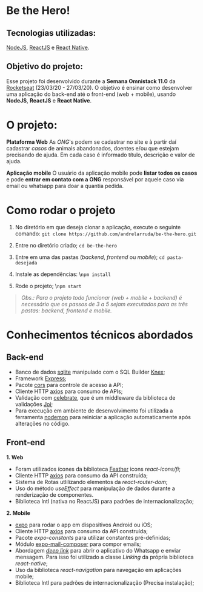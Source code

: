 # Be the Hero!

## Tecnologias utilizadas:
[NodeJS](https://nodejs.org/en/), [ReactJS](https://reactjs.org/) e [React Native](https://reactnative.dev/).

## Objetivo do projeto:
Esse projeto foi desenvolvido durante a **Semana Omnistack 11.0** da [Rocketseat](https://rocketseat.com.br/) (23/03/20 - 27/03/20). O objetivo é ensinar como desenvolver uma aplicação do back-end até o front-end (web + mobile), usando **NodeJS**, **ReactJS** e **React Native**.

# O projeto:
  **Plataforma Web**
As *ONG*'s podem se cadastrar no site e à partir daí cadastrar *casos* de animais abandonados, doentes e/ou que estejam precisando de ajuda. Em cada caso é informado título, descrição e valor de ajuda.

  **Aplicação mobile**
O usuário da aplicação mobile pode **listar todos os casos** e pode **entrar em contato com a ONG** responsável por aquele caso via email ou whatsapp para doar a quantia pedida.

# Como rodar o projeto
1. No diretório em que deseja clonar a aplicação, execute o seguinte comando:
  `git clone https://github.com/andrelarruda/be-the-hero.git`

2. Entre no diretório criado;
  `cd be-the-hero`

3. Entre em uma das pastas (*backend*, *frontend* ou *mobile*);
  `cd pasta-desejada`

4. Instale as dependências:
  \\`npm install`

5. Rode o projeto;
  \\`npm start`

> *Obs.: Para o projeto todo funcionar (web + mobile + backend) é necessário que os passos de 3 a 5 sejam executados para as três pastas: backend, frontend e mobile.*


# Conhecimentos técnicos abordados

## Back-end
* Banco de dados [sqlite](http://sqlite.org/index.html) manipulado com o SQL Builder [Knex](http://knexjs.org/);
* Framework [Express](https://expressjs.com/);
* Pacote [cors](https://www.npmjs.com/package/cors) para controle de acesso à API;
* Cliente HTTP [axios](https://github.com/axios/axios) para consumo de APIs;
* Validação com [celebrate](https://github.com/arb/celebrate), que é um middleware da biblioteca de validações [Joi](https://github.com/hapijs/joi);
* Para execução em ambiente de desenvolvimento foi utilizada a ferramenta [nodemon](https://www.npmjs.com/package/nodemon) para reiniciar a aplicação automaticamente após alterações no código.

## Front-end
**1. Web**
* Foram utilizados ícones da biblioteca [Feather](http://feathericons.com) icons *react-icons/fi*;
* Cliente HTTP [axios](https://github.com/axios/axios) para consumo da API construída;
* Sistema de Rotas utlilizando elementos da *react-router-dom*;
* Uso do método *useEffect* para manipulação de dados durante a renderização de componentes.
* Biblioteca Intl (nativa no ReactJS) para padrões de internacionalização;

**2. Mobile**
* [expo](https://expo.io/) para rodar o app em dispositivos Android ou iOS;
* Cliente HTTP [axios](https://github.com/axios/axios) para consumo da API construída;
* Pacote *expo-constants* para utilizar constantes pré-definidas;
* Módulo [expo-mail-composer](https://docs.expo.io/versions/latest/sdk/mail-composer/) para compor emails;
* Abordagem [*deep link*](https://medium.com/@JohnCalistro/o-que-%C3%A9-deep-linking-d0208d746874) para abrir o aplicativo do Whatsapp e enviar mensagem. Para isso foi utilizado a classe *Linking* da própria biblioteca *react-native*;
* Uso da biblioteca *react-navigation* para navegação em aplicações mobile;
* Biblioteca Intl para padrões de internacionalização (Precisa instalação);
